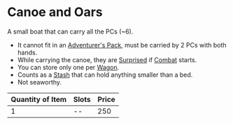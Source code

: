 # Canoe and Oars

A small boat that can carry all the PCs (~6).

- It cannot fit in an [Adventurer's Pack](../100%20Coins/Adventurer's%20Pack.md), must be carried by 2 PCs with both hands.
- While carrying the canoe, they are [Surprised](../../../Game%20Procedures/Conditions/Surprised.md) if [Combat](../../../Game%20Procedures/Combat/Combat.md) starts.
- You can store only one per [Wagon](Wagon.md).
- Counts as a [Stash](../../../Player%20Characters/Derived%20Statistics/Stash.md) that can hold anything smaller than a bed.
- Not seaworthy.

| Quantity of Item | Slots | Price |
| ---------------- | ----- | ----- |
| 1                | --    | 250   |
